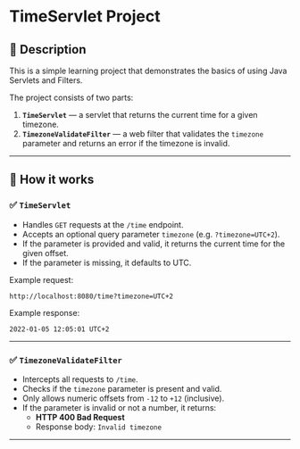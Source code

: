 
# TimeServlet Project

## 📌 Description

This is a simple learning project that demonstrates the basics of using Java Servlets and Filters.

The project consists of two parts:
1. **`TimeServlet`** — a servlet that returns the current time for a given timezone.
2. **`TimezoneValidateFilter`** — a web filter that validates the `timezone` parameter and returns an error if the timezone is invalid.

---

## 🚀 How it works

### ✅ `TimeServlet`

- Handles `GET` requests at the `/time` endpoint.
- Accepts an optional query parameter `timezone` (e.g. `?timezone=UTC+2`).
- If the parameter is provided and valid, it returns the current time for the given offset.
- If the parameter is missing, it defaults to UTC.

Example request:
```
http://localhost:8080/time?timezone=UTC+2
```

Example response:
```
2022-01-05 12:05:01 UTC+2
```

---

### ✅ `TimezoneValidateFilter`

- Intercepts all requests to `/time`.
- Checks if the `timezone` parameter is present and valid.
- Only allows numeric offsets from `-12` to `+12` (inclusive).
- If the parameter is invalid or not a number, it returns:
  - **HTTP 400 Bad Request**
  - Response body: `Invalid timezone`

---

